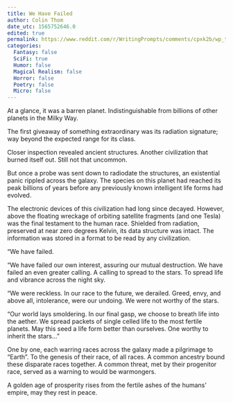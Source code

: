 ```yaml
---
title: We Have Failed
author: Colin Thom
date_utc: 1565752646.0
edited: true
permalink: https://www.reddit.com/r/WritingPrompts/comments/cpxk2b/wp_turns_out_humanity_was_alone_in_the_universe/
categories:
  Fantasy: false
  SciFi: true
  Humor: false
  Magical Realism: false
  Horror: false
  Poetry: false
  Micro: false
---
```

At a glance, it was a barren planet. Indistinguishable from billions of other planets in the Milky Way.

The first giveaway of something extraordinary was its radiation signature; way beyond the expected range for its class.

Closer inspection revealed ancient structures. Another civilization that burned itself out. Still not that uncommon.

But once a probe was sent down to radiodate the structures, an existential panic rippled across the galaxy. The species on this planet had reached its peak billions of years before any previously known intelligent life forms had evolved.

The electronic devices of this civilization had long since decayed. However, above the floating wreckage of orbiting satellite fragments (and one Tesla) was the final testament to the human race. Shielded from radiation, preserved at near zero degrees Kelvin, its data structure was intact. The information was stored in a format to be read by any civilization.

“We have failed.

“We have failed our own interest, assuring our mutual destruction. We have failed an even greater calling. A calling to spread to the stars. To spread life and vibrance across the night sky.

“We were reckless. In our race to the future, we derailed. Greed, envy, and above all, intolerance, were our undoing. We were not worthy of the stars.

“Our world lays smoldering. In our final gasp, we choose to breath life into the aether. We spread packets of single celled life to the most fertile planets. May this seed a life form better than ourselves. One worthy to inherit the stars...”

One by one, each warring races across the galaxy made a pilgrimage to “Earth”. To the genesis of their race, of all races. A common ancestry bound these disparate races together. A common threat, met by their progenitor race, served as a warning to would be warmongers.

A golden age of prosperity rises from the fertile ashes of the humans' empire, may they rest in peace.
